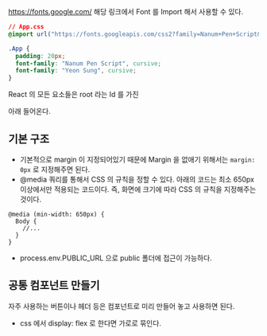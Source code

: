 https://fonts.google.com/ 해당 링크에서 Font 를 Import 해서 사용할 수 있다.

```css
// App.css
@import url("https://fonts.googleapis.com/css2?family=Nanum+Pen+Script&family=Yeon+Sung&display=swap");

.App {
  padding: 20px;
  font-family: "Nanum Pen Script", cursive;
  font-family: "Yeon Sung", cursive;
}
```

React 의 모든 요소들은 root 라는 Id 를 가진 <div> 아래 들어온다.

## 기본 구조

- 기본적으로 margin 이 지정되어있기 때문에 Margin 을 없애기 위해서는 `margin: 0px` 로 지정해주면 된다.
- @media 쿼리를 통해서 CSS 의 규칙을 정할 수 있다. 아래의 코드는 최소 650px 이상에서만 적용되는 코드이다. 즉, 화면에 크기에 따라 CSS 의 규칙을 지정해주는 것이다.

```
@media (min-width: 650px) {
  Body {
    //...
  }
}
```

- process.env.PUBLIC_URL 으로 public 폴더에 접근이 가능하다.

## 공통 컴포넌트 만들기

자주 사용하는 버튼이나 헤더 등은 컴포넌트로 미리 만들어 놓고 사용하면 된다.

- css 에서 display: flex 로 한다면 가로로 묶인다.
